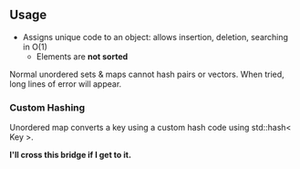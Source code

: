 ## Usage
- Assigns unique code to an object: allows insertion, deletion, searching in O(1)
  - Elements are **not sorted**


Normal unordered sets & maps cannot hash pairs or vectors. When tried, long lines of error will appear.
### Custom Hashing
Unordered map converts a key using a custom hash code using std::hash< Key >.



**I'll cross this bridge if I get to it.**
